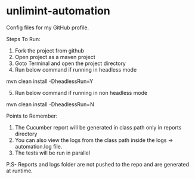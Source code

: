 # unlimint-automation
Config files for my GitHub profile.

Steps To Run:
1. Fork the project from github
2. Open project as a maven project
3. Goto Terminal and open the project directory
4. Run below command if running in headless mode

mvn clean install -DheadlessRun=Y

5. Run below command if running in non headless mode

mvn clean install -DheadlessRun=N

Points to Remember:

1. The Cucumber report will be generated in class path only in reports directory
2. You can also view the logs from the class path inside the logs -> automation.log file.
3. The tests will be run in parallel

P.S- Reports and logs folder are not pushed to the repo and are generated at runtime.
